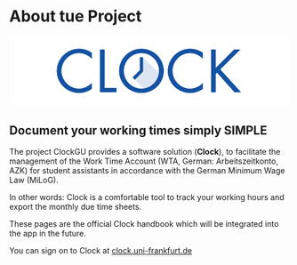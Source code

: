 # About tue Project

![](.gitbook/assets/clock_current_logo_600x150.png)

## Document your working times simply SIMPLE

The project ClockGU provides a software solution \(**Clock**\), to facilitate the management of the Work Time Account (WTA, German: Arbeitszeitkonto, AZK) for student assistants in accordance with the German Minimum Wage Law \(MiLoG\).

In other words: Clock is a comfortable tool to track your working hours and export the monthly due time sheets.

These pages are the official Clock handbook which will be integrated into the app in the future.

You can sign on to Clock at [clock.uni-frankfurt.de](http://clock.uni-frankfurt.de)
